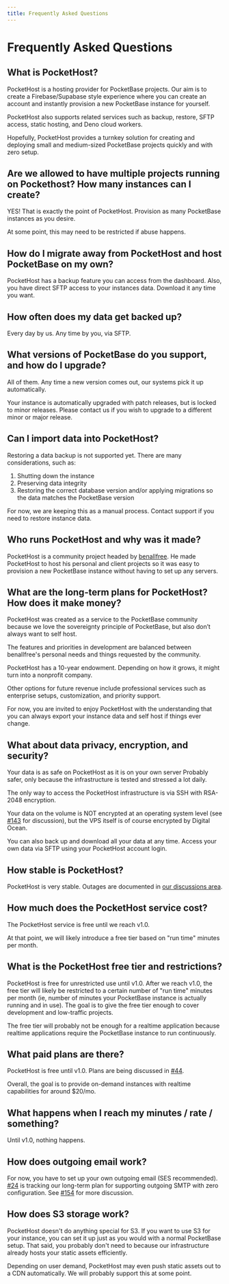 ```yaml
---
title: Frequently Asked Questions
---
```


# Frequently Asked Questions

## What is PocketHost?

PocketHost is a hosting provider for PocketBase projects. Our aim is to create a Firebase/Supabase style experience where you can create an account and instantly provision a new PocketBase instance for yourself.

PocketHost also supports related services such as backup, restore, SFTP access, static hosting, and Deno cloud workers.

Hopefully, PocketHost provides a turnkey solution for creating and deploying small and medium-sized PocketBase projects quickly and with zero setup.

## Are we allowed to have multiple projects running on Pockethost? How many instances can I create?

YES! That is exactly the point of PocketHost. Provision as many PocketBase instances as you desire.

At some point, this may need to be restricted if abuse happens.

## How do I migrate away from PocketHost and host PocketBase on my own?

PocketHost has a backup feature you can access from the dashboard. Also, you have direct SFTP access to your instances data. Download it any time you want.

## How often does my data get backed up?

Every day by us. Any time by you, via SFTP.

## What versions of PocketBase do you support, and how do I upgrade?

All of them. Any time a new version comes out, our systems pick it up automatically.

Your instance is automatically upgraded with patch releases, but is locked to minor releases. Please contact us if you wish to upgrade to a different minor or major release.

## Can I import data into PocketHost?

Restoring a data backup is not supported yet. There are many considerations, such as:

1. Shutting down the instance
2. Preserving data integrity
3. Restoring the correct database version and/or applying migrations so the data matches the PocketBase version

For now, we are keeping this as a manual process. Contact support if you need to restore instance data.

## Who runs PocketHost and why was it made?

PocketHost is a community project headed by [benallfree](https://github.com/benallfree). He made PocketHost to host his personal and client projects so it was easy to provision a new PocketBase instance without having to set up any servers.

## What are the long-term plans for PocketHost? How does it make money?

PocketHost was created as a service to the PocketBase community because we love the sovereignty principle of PocketBase, but also don’t always want to self host.

The features and priorities in development are balanced between benallfree's personal needs and things requested by the community.

PocketHost has a 10-year endowment. Depending on how it grows, it might turn into a nonprofit company.

Other options for future revenue include professional services such as enterprise setups, customization, and priority support.

For now, you are invited to enjoy PocketHost with the understanding that you can always export your instance data and self host if things ever change.

## What about data privacy, encryption, and security?

Your data is as safe on PocketHost as it is on your own server Probably safer, only because the infrastructure is tested and stressed a lot daily.

The only way to access the PocketHost infrastructure is via SSH with RSA-2048 encryption.

Your data on the volume is NOT encrypted at an operating system level (see [#143](https://github.com/benallfree/pockethost/issues/143) for discussion), but the VPS itself is of course encrypted by Digital Ocean.

You can also back up and download all your data at any time. Access your own data via SFTP using your PocketHost account login.

## How stable is PocketHost?

PocketHost is very stable. Outages are documented in [our discussions area](https://github.com/benallfree/pockethost/discussions).

## How much does the PocketHost service cost?

The PocketHost service is free until we reach v1.0.

At that point, we will likely introduce a free tier based on "run time" minutes per month.

## What is the PocketHost free tier and restrictions?

PocketHost is free for unrestricted use until v1.0. After we reach v1.0, the free tier will likely be restricted to a certain number of "run time" minutes per month (ie, number of minutes your PocketBase instance is actually running and in use). The goal is to give the free tier enough to cover development and low-traffic projects.

The free tier will probably not be enough for a realtime application because realtime applications require the PocketBase instance to run continuously.

## What paid plans are there?

PocketHost is free until v1.0. Plans are being discussed in [#44](https://github.com/benallfree/pockethost/issues/44).

Overall, the goal is to provide on-demand instances with realtime capabilities for around $20/mo.

## What happens when I reach my minutes / rate / something?

Until v1.0, nothing happens.

## How does outgoing email work?

For now, you have to set up your own outgoing email (SES recommended). [#24](https://github.com/benallfree/pockethost/issues/24) is tracking our long-term plan for supporting outgoing SMTP with zero configuration. See [#154](https://github.com/benallfree/pockethost/discussions/154) for more discussion.

## How does S3 storage work?

PocketHost doesn't do anything special for S3. If you want to use S3 for your instance, you can set it up just as you would with a normal PocketBase setup. That said, you probably don't need to because our infrastructure already hosts your static assets efficiently.

Depending on user demand, PocketHost may even push static assets out to a CDN automatically. We will probably support this at some point.
